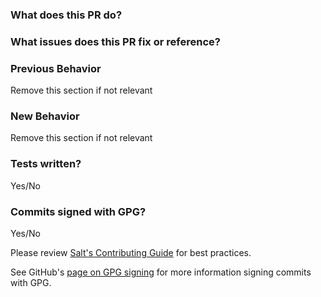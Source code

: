 ### What does this PR do?

### What issues does this PR fix or reference?

### Previous Behavior
Remove this section if not relevant

### New Behavior
Remove this section if not relevant

### Tests written?

Yes/No

### Commits signed with GPG?

Yes/No

Please review [Salt's Contributing Guide](https://docs.saltstack.com/en/latest/topics/development/contributing.html) for best practices.

See GitHub's [page on GPG signing](https://help.github.com/articles/signing-commits-using-gpg/) for more information signing commits with GPG.
